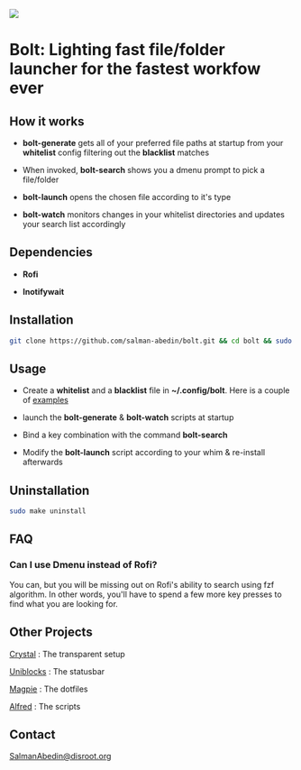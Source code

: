 ![](demo/preview.gif)

# Bolt: Lighting fast file/folder launcher for the fastest workfow ever

## How it works

- **bolt-generate** gets all of your preferred file paths at startup from your **whitelist** config filtering out the **blacklist** matches

- When invoked, **bolt-search** shows you a dmenu prompt to pick a file/folder

- **bolt-launch** opens the chosen file according to it's type

- **bolt-watch** monitors changes in your whitelist directories and updates your search list accordingly

## Dependencies

- **Rofi**

- **Inotifywait**

## Installation

```sh
git clone https://github.com/salman-abedin/bolt.git && cd bolt && sudo make install
```

## Usage

- Create a **whitelist** and a **blacklist** file in **~/.config/bolt**. Here is a couple of [examples](https://github.com/salman-abedin/bolt/tree/master/example_config)

- launch the **bolt-generate** & **bolt-watch** scripts at startup

- Bind a key combination with the command **bolt-search**

- Modify the **bolt-launch** script according to your whim & re-install afterwards

## Uninstallation

```sh
sudo make uninstall
```

## FAQ

### Can I use Dmenu instead of Rofi?

You can, but you will be missing out on Rofi's ability to search using fzf algorithm.
In other words, you'll have to spend a few more key presses to find what you are looking for.


## Other Projects

[Crystal](https://github.com/salman-abedin/crystal)
: The transparent setup

[Uniblocks](https://github.com/salman-abedin/uniblocks)
: The statusbar

[Magpie](https://github.com/salman-abedin/magpie)
: The dotfiles

[Alfred](https://github.com/salman-abedin/alfred)
: The scripts

## Contact

SalmanAbedin@disroot.org
